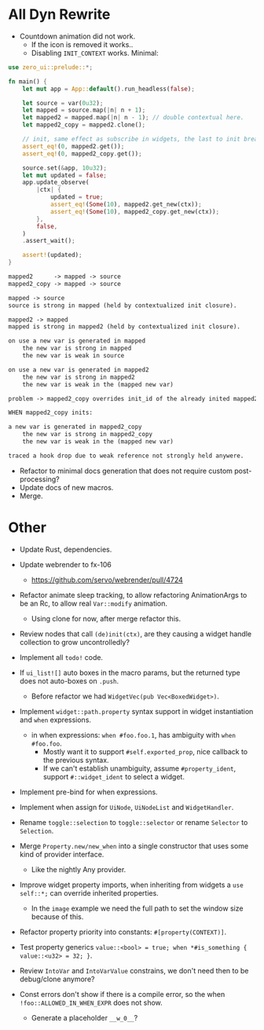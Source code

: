# All Dyn Rewrite

* Countdown animation did not work.
    - If the icon is removed it works..
    - Disabling `INIT_CONTEXT` works.
Minimal:
```rust
use zero_ui::prelude::*;

fn main() {
    let mut app = App::default().run_headless(false);

    let source = var(0u32);
    let mapped = source.map(|n| n + 1);
    let mapped2 = mapped.map(|n| n - 1); // double contextual here.
    let mapped2_copy = mapped2.clone();

    // init, same effect as subscribe in widgets, the last to init breaks the other.
    assert_eq!(0, mapped2.get());
    assert_eq!(0, mapped2_copy.get());

    source.set(&app, 10u32);
    let mut updated = false;
    app.update_observe(
        |ctx| {
            updated = true;
            assert_eq!(Some(10), mapped2.get_new(ctx));
            assert_eq!(Some(10), mapped2_copy.get_new(ctx));
        },
        false,
    )
    .assert_wait();

    assert!(updated);
}
```

```txt
mapped2      -> mapped -> source
mapped2_copy -> mapped -> source

mapped -> source
source is strong in mapped (held by contextualized init closure).

mapped2 -> mapped
mapped is strong in mapped2 (held by contextualized init closure).

on use a new var is generated in mapped
    the new var is strong in mapped
    the new var is weak in source

on use a new var is generated in mapped2
    the new var is strong in mapped2
    the new var is weak in the (mapped new var)

problem -> mapped2_copy overrides init_id of the already inited mapped2, inside mapped

WHEN mapped2_copy inits:

a new var is generated in mapped2_copy
    the new var is strong in mapped2_copy
    the new var is weak in the (mapped new var)

traced a hook drop due to weak reference not strongly held anywere.
```

* Refactor to minimal docs generation that does not require custom post-processing?
* Update docs of new macros.
* Merge.

# Other

* Update Rust, dependencies.
* Update webrender to fx-106
    - https://github.com/servo/webrender/pull/4724
* Refactor animate sleep tracking, to allow refactoring AnimationArgs to be an Rc, to allow real `Var::modify` animation.
    - Using clone for now, after merge refactor this.

* Review nodes that call `(de)init(ctx)`, are they causing a widget handle collection to grow uncontrolledly?

* Implement all `todo!` code.

* If `ui_list![]` auto boxes in the macro params, but the returned type does not auto-boxes on `.push`.
    - Before refactor we had `WidgetVec(pub Vec<BoxedWidget>)`.

* Implement `widget::path.property` syntax support in widget instantiation and `when` expressions.
    - in when expressions: `when #foo.foo.1`, has ambiguity with `when #foo.foo`.
        - Mostly want it to support `#self.exported_prop`, nice callback to the previous syntax.
        - If we can't establish unambiguity, assume `#property_ident`, support `#::widget_ident` to select a widget.

* Implement pre-bind for when expressions.
* Implement when assign for `UiNode`, `UiNodeList` and `WidgetHandler`.
* Rename `toggle::selection` to `toggle::selector` or rename `Selector` to `Selection`.
* Merge `Property.new/new_when` into a single constructor that uses some kind of provider interface.
    - Like the nightly Any provider.
* Improve widget property imports, when inheriting from widgets a `use self::*;` can override inherited properties.
    - In the `image` example we need the full path to set the window size because of this.
* Refactor property priority into constants: `#[property(CONTEXT)]`.
* Test property generics `value::<bool> = true; when *#is_something { value::<u32> = 32; }`.
* Review `IntoVar` and `IntoVarValue` constrains, we don't need then to be debug/clone anymore?
* Const errors don't show if  there is a compile error, so the when `!foo::ALLOWED_IN_WHEN_EXPR` does not show.
    - Generate a placeholder `__w_0__`?